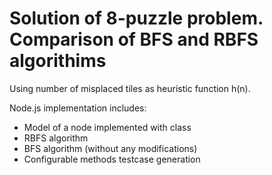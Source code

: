 # Solution of 8-puzzle problem. Comparison of BFS and RBFS algorithims

Using number of misplaced tiles as heuristic function h(n).

Node.js implementation includes:

- Model of a node implemented with class
- RBFS algorithm
- BFS algorithm (without any modifications)
- Configurable methods testcase generation

